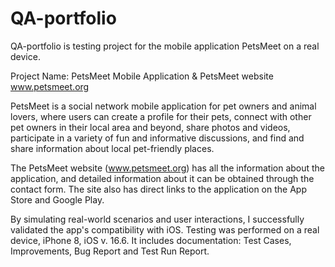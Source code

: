 # QA-portfolio
QA-portfolio is testing project for the mobile application PetsMeet on a real device. 

Project Name: PetsMeet Mobile Application & PetsMeet website www.petsmeet.org 

PetsMeet is a social network mobile application for pet owners and animal lovers, where users can create a profile for their pets, connect with other pet owners in their local area and beyond, share photos and videos, participate in a variety of fun and informative discussions, and find and share information about local pet-friendly places.

The PetsMeet website (www.petsmeet.org) has all the information about the application, and detailed information about it can be obtained through the contact form. The site also has direct links to the application on the App Store and Google Play.

By simulating real-world scenarios and user interactions, I successfully validated the app's compatibility with iOS. 
Testing was performed on a real device, iPhone 8, iOS v. 16.6.
It includes documentation: Test Cases, Improvements, Bug Report and Test Run Report.
